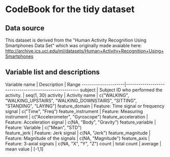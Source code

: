 CodeBook for the tidy dataset
=============================

Data source
-----------
This dataset is derived from the "Human Activity Recognition Using Smartphones Data Set" which was originally made avaiable here: http://archive.ics.uci.edu/ml/datasets/Human+Activity+Recognition+Using+Smartphones

Variable list and descriptions
------------------------------

Variable name        | Description                                | Range
---------------------|-------------------------------------------------------
subject              | Subject ID who performed the activity.     | seq(1, 30)
activity             | Activity name                              | c("WALKING", "WALKING_UPSTAIRS", "WALKING_DOWNSTAIRS", "SITTING", "STANDING", "LAYING"]
feature_domain       | Feature: Time signal or frequency signal   | c("Time", "Freq")
feature_instrument   | Feature: Measuring instrument              | c("Accelerometer", "Gyroscope")
feature_acceleration | Feature: Acceleration signal               | c(NA, "Body", "Gravity")
feature_variable     | Feature: Variable                          | c("Mean", "STD")                                      
feature_jerk         | Feature: Jerk signal                       | c(NA, "Jerk")
feature_magnitude    | Feature: Magnitude of the signals          | c(NA, "Magnitude")
feature_axis         | Feature: 3-axial signals                   | c(NA, "X", "Y", "Z")
count                | total count                                |
average              | mean value                                 | [-1,1]

